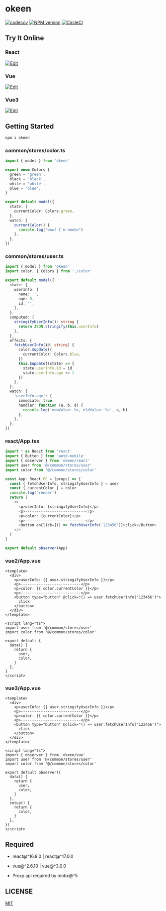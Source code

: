# okeen

[![codecov](https://codecov.io/gh/umijs/neeko/branch/master/graph/badge.svg)](https://codecov.io/gh/umijs/neeko) [![NPM version](https://img.shields.io/npm/v/okeen.svg?style=flat)](https://npmjs.org/package/okeen) [![CircleCI](https://circleci.com/gh/umijs/neeko/tree/master.svg?style=svg)](https://circleci.com/gh/umijs/neeko/tree/master)

## Try It Online

### React

[![Edit](https://codesandbox.io/static/img/play-codesandbox.svg)](https://codesandbox.io/s/recursing-wescoff-hmx11)

### Vue

[![Edit](https://codesandbox.io/static/img/play-codesandbox.svg)](https://codesandbox.io/s/awesome-heyrovsky-t3x15)

### Vue3

[![Edit](https://codesandbox.io/static/img/play-codesandbox.svg)](https://codesandbox.io/s/infallible-andras-yihm2)

## Getting Started

```bash
npm i okeen
```

### common/stores/color.ts

```typescript
import { model } from 'okeen'

export enum Colors {
  green = 'green',
  black = 'black',
  white = 'white',
  blue = 'blue',
}

export default model({
  state: {
    currentColor: Colors.green,
  },
  watch: {
    currentColor() {
      console.log("wow! I'm neeko")
    },
  },
})
```

### common/stores/user.ts

```typescript
import { model } from 'okeen'
import color, { Colors } from './color'

export default model({
  state: {
    userInfo: {
      name: '',
      age: 0,
      id: '',
    },
  },
  computed: {
    stringifyUserInfo(): string {
      return JSON.stringify(this.userInfo)
    },
  },
  effects: {
    fetchUserInfo(id: string) {
      color.$update({
        currentColor: Colors.blue,
      })
      this.$update((state) => {
        state.userInfo.id = id
        state.userInfo.age += 1
      })
    },
  },
  watch: {
    'userInfo.age': {
      immediate: true,
      handler: function (a, b, d) {
        console.log('newValue: %s, oldValue: %s', a, b)
      },
    },
  },
})
```

### react/App.tsx

```typescript
import * as React from 'react'
import { Button } from 'antd-mobile'
import { observer } from 'okeen/react'
import user from '@/common/stores/user'
import color from '@/common/stores/color'

const App: React.FC = (props) => {
  const { fetchUserInfo, stringifyUserInfo } = user
  const { currentColor } = color
  console.log('render')
  return (
    <>
      <p>userInfo: {stringifyUserInfo}</p>
      <p>---------------------------</p>
      <p>color: {currentColor}</p>
      <p>---------------------------</p>
      <Button onClick={() => fetchUserInfo('123456')}>click</Button>
    </>
  )
}

export default observer(App)
```

### vue2/App.vue

```vue
<template>
  <div>
    <p>userInfo: {{ user.stringifyUserInfo }}</p>
    <p>---------------------------</p>
    <p>color: {{ color.currentColor }}</p>
    <p>---------------------------</p>
    <button type="button" @click="() => user.fetchUserInfo('123456')">
      click
    </button>
  </div>
</template>

<script lang="ts">
import user from '@/common/stores/user'
import color from '@/common/stores/color'

export default {
  data() {
    return {
      user,
      color,
    }
  },
}
</script>
```

### vue3/App.vue

```vue
<template>
  <div>
    <p>userInfo: {{ user.stringifyUserInfo }}</p>
    <p>---------------------------</p>
    <p>color: {{ color.currentColor }}</p>
    <p>---------------------------</p>
    <button type="button" @click="() => user.fetchUserInfo('123456')">
      click
    </button>
  </div>
</template>

<script lang="ts">
import { observer } from 'okeen/vue'
import user from '@/common/stores/user'
import color from '@/common/stores/color'

export default observer({
  data() {
    return {
      user,
      color,
    }
  },
  setup() {
    return {
      color,
    }
  },
})
</script>
```

## Required

- react@^16.8.0 | react@^17.0.0

- vue@^2.6.10 | vue@^3.0.0

- Proxy api required by mobx@^5

## LICENSE

[MIT](https://github.com/umijs/neeko/blob/master/LICENSE)
